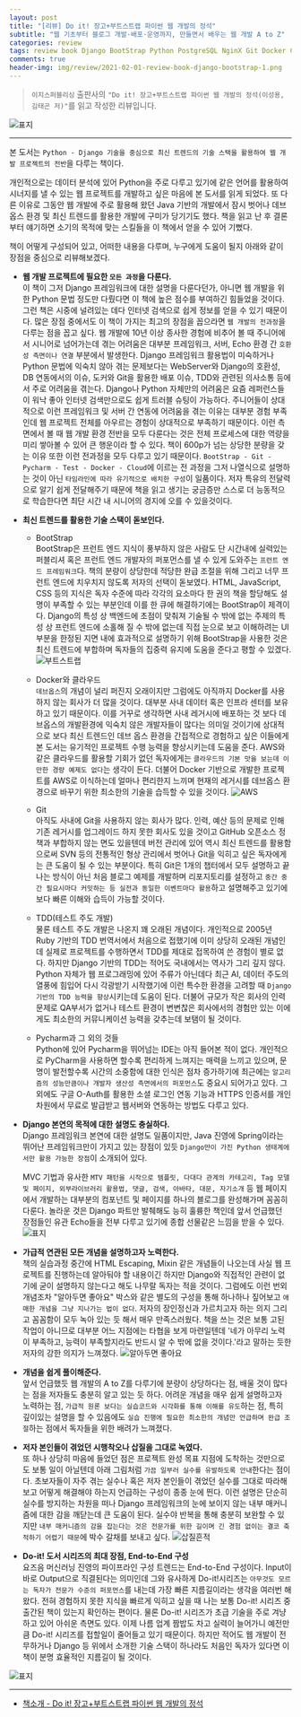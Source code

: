```yaml
---  
layout: post  
title: "[리뷰] Do it! 장고+부트스트랩 파이썬 웹 개발의 정석"  
subtitle: "웹 기초부터 블로그 개발·배포·운영까지, 만들면서 배우는 웹 개발 A to Z"  
categories: review  
tags: review book Django BootStrap Python PostgreSQL NginX Git Docker Cloud Pycharm HTTPS TDD O-Auth    
comments: true  
header-img: img/review/2021-02-01-review-book-django-bootstrap-1.png
---  
```

  
> `이지스퍼블리싱` 출판사의 `"Do it! 장고+부트스트랩 파이썬 웹 개발의 정석(이성용, 김태곤 저)"`를 읽고 작성한 리뷰입니다.  

![표지](https://theorydb.github.io/assets/img/review/2021-02-01-review-book-django-bootstrap-1.png)  

---
본 도서는 `Python - Django 기술을 중심으로 최신 트렌드의 기술 스택을 활용하여 웹 개발 프로젝트의 전반`을 다루는 책이다.

개인적으로는 데이터 분석에 있어 Python을 주로 다루고 있기에 같은 언어를 활용하여 시너지를 낼 수 있는 웹 프로젝트를 개발하고 싶은 마음에 본 도서를 읽게 되었다. 또 다른 이유로 그동안 웹 개발에 주로 활용해 왔던 Java 기반의 개발에서 잠시 벗어나 데브옵스 환경 및 최신 트렌드를 활용한 개발에 구미가 당기기도 했다. 책을 읽고 난 후 결론부터 얘기하면 소기의 목적에 맞는 스킬들을 이 책에서 얻을 수 있어 기뻤다.

책이 어떻게 구성되어 있고, 어떠한 내용을 다루며, 누구에게 도움이 될지 아래와 같이 장점을 중심으로 리뷰해보겠다.


* __웹 개발 프로젝트에 필요한 `모든 과정`을 다룬다.__  
  이 책이 그저 Django 프레임워크에 대한 설명을 다룬다던가, 아니면 웹 개발을 위한 Python 문법 정도만 다뤘다면 이 책에 높은 점수를 부여하긴 힘들었을 것이다. 그런 책은 시중에 널려있는 데다 인터넷 검색으로 쉽게 정보를 얻을 수 있기 때문이다. 
  많은 장점 중에서도 이 책이 가지는 최고의 장점을 꼽으라면 `웹 개발의 전과정`을 다루는 점을 꼽고 싶다. 웹 개발에 10년 이상 종사한 경험에 비추어 볼 때 주니어에서 시니어로 넘어가는데 겪는 어려움은 대부분 프레임워크, 서버, Echo 환경 간 `호환성 측면이나 연결` 부분에서 발생한다. Django 프레임워크 활용법이 미숙하거나 Python 문법에 익숙치 않아 겪는 문제보다는 WebServer와 Django의 호환성, DB 연동에서의 이슈, 도커와 Git을 활용한 배포 이슈, TDD와 관련된 의사소통 등에서 주로 어려움을 겪는다. Django나 Python 자체만의 어려움은 요즘 레퍼런스들이 워낙 좋아 인터넷 검색만으로도 쉽게 트러블 슈팅이 가능하다. 
  주니어들이 상대적으로 이런 프레임워크 및 서버 간 연동에 어려움을 겪는 이유는 대부분 경험 부족인데 웹 프로젝트 전체를 아우르는 경험이 상대적으로 부족하기 때문이다. 이런 측면에서 볼 때 웹 개발  환경 전반을 모두 다룬다는 것은 전체 프로세스에 대한 역량을 미리 쌓아볼 수 있어 큰 행운이라 할 수 있다. 책이 600p가 넘는 상당한 분량을 갖는 이유 또한 이런 전과정을 모두 다루고 있기 때문이다. 
  `BootStrap - Git - Pycharm - Test - Docker - Cloud`에 이르는 전 과정을 그저 나열식으로 설명하는 것이 아닌 `타임라인에 따라 유기적으로 배치한 구성`이 일품이다. 저자 특유의 전달력으로 알기 쉽게 전달해주기 때문에 책을 읽고 생기는 궁금증만 스스로 더 능동적으로 학습한다면 최단 시간 내 시니어의 경지에 오를 수 있을것이다.

* __최신 트렌드를 활용한 기술 스택이 돋보인다.__  
  - BootStrap  
    BootStrap은 프런트 엔드 지식이 풍부하지 않은 사람도 단 시간내에 실력있는 퍼블리셔 혹은 프런트 엔드 개발자의 퍼포먼스를 낼 수 있게 도와주는 `프런트 엔드 프레임워크`다. 책의 분량이 상당한데 적당한 완급 조절을 위해 그리고 너무 프런트 엔드에 치우치지 않도록 저자의 선택이 돋보였다. 
    HTML, JavaScript, CSS 등의 지식은 독자 수준에 따라 각각의 요소마다 한 권의 책을 할당해도 설명이 부족할 수 있는 부분인데 이를 한 큐에 해결하기에는 BootStrap이 제격이다. Django의 특성 상 백엔드에 초점이 맞춰져 기술될 수 밖에 없는 주제의 특성 상 프런트 엔드에 소홀해 질 수 밖에 없는데 직접 눈으로 보고 이해하려는 UI 부분을 한정된 지면 내에 효과적으로 설명하기 위해 BootStrap을 사용한 것은 최신 트렌드에 부합하며 독자들의 집중력 유지에 도움을 준다고 평할 수 있겠다.
    ![부트스트랩](https://theorydb.github.io/assets/img/review/2021-02-01-review-book-django-bootstrap-2.png)  

  - Docker와 클라우드  
    `데브옵스`의 개념이 널리 퍼진지 오래이지만 그럼에도 아직까지 Docker를 사용하지 않는 회사가 더 많을 것이다. 대부분 사내 데이터 혹은 인프라 센터를 보유하고 있기 때문이다. 이를 거꾸로 생각하면 사내 레거시에 배포하는 것 보다 데브옵스의 개발환경에 익숙치 않은 개발자들이 많다는 의미일 것이기에 상대적으로 보다 최신 트렌드인 데브 옵스 환경을 간접적으로 경험하고 싶은 이들에게 본 도서는 유기적인 프로젝트 수행 능력을 향상시키는데 도움을 준다.
    AWS와 같은 클라우드를 활용할 기회가 없던 독자에게는 `클라우드의 기본 맛을 보는데 이만한 경량 예제도 없다`는 생각이 든다. 더불어 Docker 기반으로 개발한 프로젝트를 AWS로 이식하는데 얼마나 편리한지 느끼며 현재의 레거시를 데브옵스 환경으로 바꾸기 위한 최소한의 기술을 습득할 수 있을 것이다.
    ![AWS](https://theorydb.github.io/assets/img/review/2021-02-01-review-book-django-bootstrap-3.png)  

  - Git  
    아직도 사내에 Git을 사용하지 않는 회사가 많다. 인력, 예산 등의 문제로 인해 기존 레거시를 업그레이드 하지 못한 회사도 있을 것이고 GitHub 오픈소스 정책과 부합하지 않는 면도 있을텐데 버전 관리에 있어 역시 최신 트렌드를 활용함으로써 SVN 등의 전통적인 형상 관리에서 벗어나 Git을 익히고 싶은 독자에게는 큰 도움이 될 수 있는 부분이다. 
    특히 Git은 1개의 챕터에서 모두 설명하고 끝나는 방식이 아닌 처음 블로그 예제를 개발하며 리포지토리를 설정하고 `중간 중간 필요시마다 커밋하는 등 실전과 동일한 이벤트마다 활용`하고 설명해주고 있기에 보다 빠른 이해와 습득이 가능할 것이다.

  - TDD(테스트 주도 개발)  
    물론 테스트 주도 개발은 나온지 꽤 오래된 개념이다. 개인적으로 2005년 Ruby 기반의 TDD 번역서에서 처음으로 접했기에 이미 상당히 오래된 개념인데 실제로 프로젝트를 수행하면서 TDD를 제대로 접목하여 쓴 경험이 별로 없다. 
    하지만 Django 기반의 TDD는 적어도 국내에서는 역사가 그리 깊지 않다. Python 자체가 웹 프로그래밍에 있어 주류가 아닌데다 최근 AI, 데이터 주도의 열풍에 힘입어 다시 각광받기 시작했기에 이런 특수한 환경을 고려할 때 `Django 기반의 TDD 능력을 향상`시키는데 도움이 된다. 더불어 규모가 작은 회사의 인력 문제로 QA부서가 없거나 테스트 환경이 변변찮은 회사에서의 경험만 있는 이에게도 최소한의 커뮤니케이션 능력을 갖추는데 보탬이 될 것이다.

  - Pycharm과 그 외의 것들  
    Python에 있어 Pycharm을 뛰어넘는 IDE는 아직 들어본 적이 없다. 개인적으로 PyCharm을 사용하면 할수록 편리하게 느껴지는 매력을 느끼고 있으며, 문명이 발전할수록 시간의 소중함에 대한 인식은 점차 증가하기에 최근에는 `알고리즘의 성능만큼이나 개발자 생산성 측면에서의 퍼포먼스`도 중요시 되어가고 있다. 
    그 외에도 구글 O-Auth를 활용한 소셜 로그인 연동 기능과 HTTPS 인증서를 개인 차원에서 무료로 발급받고 웹서버와 연동하는 방법도 다루고 있다.

* __Django 본연의 목적에 대한 설명도 충실하다.__  
  Django 프레임워크 본연에 대한 설명도 일품이지만, Java 진영에 Spring이라는 뛰어난 프레임워크만이 가지고 있는 장점이 있듯 `Django만이 가진 Python 생태계에서만 활용 가능한 장점`이 소개되어 있다.
  
  MVC 기법과 유사한 `MTV 패턴을 시작으로 템플릿, 다대다 관계의 카테고리, Tag 모델 및 페이지, 외부라이브러리 활용법, 댓글, 검색, 아바타, 대문, 자기소개` 등 웹 페이지에서 개발하는 대부분의 컴포넌트 및 페이지를 하나의 블로그를 완성해가며 꼼꼼히 다룬다. 놀라운 것은 Django 파트만 발췌해도 능히 훌륭한 책인데 앞서 언급했던 장점들인 유관 Echo들을 전부 다루고 있기에 종합 선물같은 느낌을 받을 수 있다.
  ![표지](https://theorydb.github.io/assets/img/review/2021-02-01-review-book-django-bootstrap-1.png)  


* __가급적 연관된 모든 개념을 설명하고자 노력한다.__   
  책의 실습과정 중간에 HTML Escaping, Mixin 같은 개념들이 나오는데 사실 웹 프로젝트를 진행하는데 알아둬야 할 내용이긴 하지만 Django와 직접적인 관련이 없기에 굳이 설명하지 않는다고 해도 나무랄 독자는 적을 것이다. 
  그럼에도 이런 번외 개념조차 "알아두면 좋아요" 박스와 같은 별도의 구성을 통해 하나하나 짚어보고 `애매한 개념을 그냥 지나가는 법이 없다`. 저자의 장인정신과 가르치고자 하는 의지 그리고 꼼꼼함이 모두 녹아 있는 듯 해서 매우 만족스러웠다. 책을 쓰는 것은 보통 고된 작업이 아니므로 대부분 어느 지점에는 타협을 보게 마련일텐데 '네가 아무리 노력이 부족하고, 능력이 부족할지라도 반드시 알 수 밖에 없을 것이다.'라고 말하는 듯한 저자의 강한 의지가 느껴졌다.
  ![알아두면 좋아요](https://theorydb.github.io/assets/img/review/2021-02-01-review-book-django-bootstrap-4.png)  
    
* __개념을 쉽게 풀이해준다.__  
  앞서 언급했듯 웹 개발의 A to Z를 다루기에 분량이 상당하다는 점, 배울 것이 많다는 점을 저자들도 충분히 알고 있는 듯 하다. 어려운 개념을 매우 쉽게 설명하고자 노력하는 점, `가급적 원론 보다는 실습코드와 시각화를 통해 이해를 유도`하는 점, 특히 깊이있는 설명을 할 수 있음에도 `실습 진행에 필요한 최소한의 개념만 언급하며 완급 조절`하는 점에서 독자들을 위한 배려가 느껴졌다.

* __저자 본인들이 겪었던 시행착오나 삽질을 그대로 녹였다.__  
  또 하나 상당히 마음에 들었던 점은 프로젝트 완성 목표 지점에 도착하는 것만으로도 보통 일이 아닐텐데 아래 그림처럼 `가끔 일부러 실수를 유발하도록 안내`한다는 점이다. 초보자들이 자주 겪는 실수나 혹은 저자 본인들이 겪었던 실수를 그대로 따라해보고 어떻게 해결해야 하는지 언급하는 구성이 종종 눈에 띈다. 
  이런 설명은 단순히 실수를 방지하는 차원을 떠나 Django 프레임워크의 눈에 보이지 않는 내부 매커니즘에 대한 감을 깨닫는데 큰 도움이 된다. 실수야 반복을 통해 충분히 보완할 수 있지만 `내부 매커니즘의 감을 잡는다는 것은 전문가를 위한 길이며 긴 경험 없이는 결코 축적하기 어렵기 때문`에 박수 갈채를 보내고 싶다. 
  ![삽질흔적](https://theorydb.github.io/assets/img/review/2021-02-01-review-book-django-bootstrap-5.png)  

* __Do-it! 도서 시리즈의 최대 장점, End-to-End 구성__  
  요즈음 머신러닝 진영의 파이프라인 구성 트렌드는 End-to-End 구성이다. Input이 바로 Output으로 직결된다는 의미인데 그와 유사하게 Do-it!시리즈는 `아무것도 모르는 독자가 전문가 수준의 퍼포먼스`를 내는데 가장 빠른 지름길이라는 생각을 여러번 해왔다. 전혀 경험하지 못한 지식을 빠르게 익히고 싶을 때 나는 보통 Do-it! 시리즈 중 출간된 책이 있는지 확인하는 편이다. 
  물론 Do-it! 시리즈가 초급 기술을 주로 겨냥하고 있어 아쉬운 측면도 있다. 이제 나름 업계 짬밥도 차고 실력이 늘어가니 예전만큼 Do-it! 시리즈를 접할일이 줄어들고 있기 때문이다. 하지만 적어도 웹 개발이 전무하거나 Django 등 위에서 소개한 기술 스택이 하나라도 처음인 독자가 있다면 이 책이 분명 효율적인 지름길이 될 것이다.


![표지](https://theorydb.github.io/assets/img/review/2021-02-01-review-book-django-bootstrap-1.png)  

---

* [책소개 - Do it! 장고+부트스트랩 파이썬 웹 개발의 정석](http://www.yes24.com/Product/Goods/96541859)
